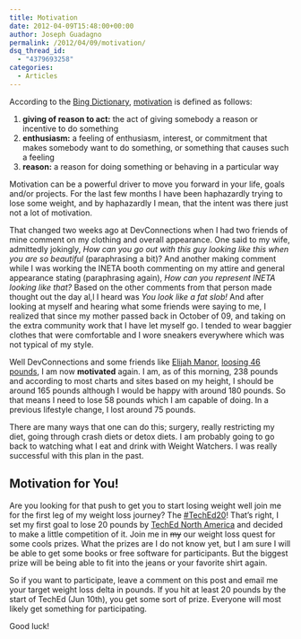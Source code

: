 ```yaml
---
title: Motivation
date: 2012-04-09T15:48:00+00:00
author: Joseph Guadagno
permalink: /2012/04/09/motivation/
dsq_thread_id:
  - "4379693258"
categories:
  - Articles
---
```

According to the [Bing Dictionary](http://www.bing.com/Dictionary/), [motivation](search?q=define+motivation&qpvt=definition+motivation&FORM=DTPDIA) is defined as follows:

1. **giving of reason to act:** the act of giving somebody a reason or incentive to do something
2. **enthusiasm:** a feeling of enthusiasm, interest, or commitment that makes somebody want to do something, or something that causes such a feeling
3. **reason:** a reason for doing something or behaving in a particular way

Motivation can be a powerful driver to move you forward in your life, goals and/or projects.  For the last few months I have been haphazardly trying to lose some weight, and by haphazardly I mean, that the intent was there just not a lot of motivation. 

That changed two weeks ago at DevConnections when I had two friends of mine comment on my clothing and overall appearance.  One said to my wife, admittedly jokingly, _How can you go out with this guy looking like this when you are so beautiful_ (paraphrasing a bit)? And another making comment while I was working the INETA booth commenting on my attire and general appearance stating (paraphrasing again), _How can you represent INETA looking like that?_ Based on the other comments from that person made thought out the day al,l I heard was _You look like a fat slob!_ And after looking at myself and hearing what some friends were saying to me, I realized that since my mother passed back in October of 09, and taking on the extra community work that I have let myself go.  I tended to wear baggier clothes that were comfortable and I wore sneakers everywhere which was not typical of my style.

Well DevConnections and some friends like [Elijah Manor](http://www.elijahmanor.com/), [loosing 46 pounds](http://www.elijahmanor.com/2012/04/how-programmer-lost-46-pounds-and.html), I am now **motivated** again. I am, as of this morning, 238 pounds and according to most charts and sites based on my height, I should be around 165 pounds although I would be happy with around 180 pounds. So that means I need to lose 58 pounds which I am capable of doing.  In a previous lifestyle change, I lost around 75 pounds.

There are many ways that one can do this; surgery, really restricting my diet, going through crash diets or detox diets. I am probably going to go back to watching what I eat and drink with Weight Watchers. I was really successful with this plan in the past.

## Motivation for You!

Are you looking for that push to get you to start losing weight well join me for the first leg of my weight loss journey? The [#TechEd20](https://twitter.com/#!/search/%23TechEd20)! That’s right, I set my first goal to lose 20 pounds by [TechEd North America](http://www.microsoft.com/click/services/Redirect2.ashx?CR_CC=200081762) and decided to make a little competition of it.  Join me in ~~my~~ our weight loss quest for some cools prizes. What the prizes are I do not know yet, but I am sure I will be able to get some books or free software for participants.  But the biggest prize will be being able to fit into the jeans or your favorite shirt again.

So if you want to participate, leave a comment on this post and email me your target weight loss delta in pounds.  If you hit at least 20 pounds by the start of TechEd (Jun 10th), you get some sort of prize.  Everyone will most likely get something for participating.

Good luck!
